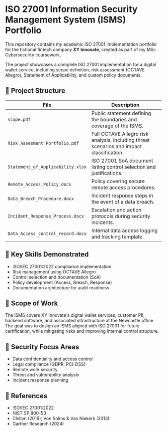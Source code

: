 # ISO 27001 Information Security Management System (ISMS) Portfolio

This repository contains my academic ISO 27001 implementation portfolio for the fictional fintech company **XY Innovate**, created as part of my MSc Cybersecurity coursework.

The project showcases a complete ISO 27001 implementation for a digital wallet service, including scope definition, risk assessment (OCTAVE Allegro), Statement of Applicability, and custom policy documents.

## 📁 Project Structure

| File | Description |
|------|-------------|
| `scope.pdf` | Public statement defining the boundaries and coverage of the ISMS. |
| `Risk Assesment Portfolio.pdf` | Full OCTAVE Allegro risk analysis, including threat scenarios and impact classification. |
| `Statement_of_Applicability.xlsx` | ISO 27001 SoA document listing control selection and justifications. |
| `Remote_Access_Policy.docx` | Policy covering secure remote access procedures. |
| `Data_Breach_Procedure.docx` | Incident response steps in the event of a data breach. |
| `Incident_Response_Process.docx` | Escalation and action protocols during security incidents. |
| `Data_Access_control_record.docx` | Internal data access logging and tracking template. |

## 🧠 Key Skills Demonstrated

- ISO/IEC 27001:2022 compliance implementation  
- Risk management using OCTAVE Allegro  
- Control selection and documentation (SoA)  
- Policy development (Access, Breach, Response)  
- Documentation architecture for audit readiness  

## 🎯 Scope of Work

The ISMS covers XY Innovate's digital wallet services, customer PII, backend software, and associated infrastructure at the Newcastle office. The goal was to design an ISMS aligned with ISO 27001 for future certification, while mitigating risks and improving internal control structure.

## 🔐 Security Focus Areas

- Data confidentiality and access control  
- Legal compliance (GDPR, PCI-DSS)  
- Remote work security  
- Threat and vulnerability analysis  
- Incident response planning  

## 📜 References

- ISO/IEC 27001:2022  
- NIST SP 800-53  
- Dhillon (2019), Von Solms & Van Niekerk (2013)  
- Gartner Research (2024)
